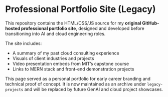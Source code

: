 # Professional Portfolio Site (Legacy)

This repository contains the HTML/CSS/JS source for my **original GitHub-hosted professional portfolio site**, designed and developed before transitioning into AI and cloud engineering roles.

The site includes:
- A summary of my past cloud consulting experience
- Visuals of client industries and projects
- Video presentation embeds from MIT’s capstone course
- Links to MERN stack and front-end demonstration projects

This page served as a personal portfolio for early career branding and technical proof of concept. It is now maintained as an archive under `legacy-projects` and will be replaced by future GenAI and cloud project showcases.
